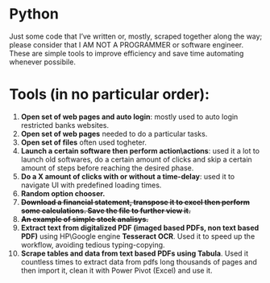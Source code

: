 # Python
Just some code that I’ve written or, mostly, scraped together along the way; please consider that I AM NOT A PROGRAMMER or software engineer. These are simple tools to improve efficiency and save time automating whenever possibile.

# Tools (in no particular order):
1. **Open set of web pages and auto login**: mostly used to auto login restricted banks websites.
2. **Open set of web pages** needed to do a particular tasks.
3. **Open set of files** often used togheter.
4. **Launch a certain software then perform action\actions**: used it a lot to launch old softwares, do a certain amount of clicks and skip a certain amount of steps before reaching the desired phase.
5. **Do a X amount of clicks with or without a time-delay**: used it to navigate UI with predefined loading times.
6. **Random option chooser.**
7. ~~**Download a financial statement, transpose it to excel then perform some calculations. Save the file to further view it.**~~
8. ~~**An example of simple stock analisys.**~~
9. **Extract text from digitalized PDF (imaged based PDFs, non text based PDF)** using HP\Google engine **Tesseract OCR**. Used it to speed up the workflow, avoiding tedious typing-copying.
10. **Scrape tables and data from text based PDFs using Tabula**. Used it countless times to extract data from pdfs long thousands of pages and then import it, clean it with Power Pivot (Excel) and use it.
